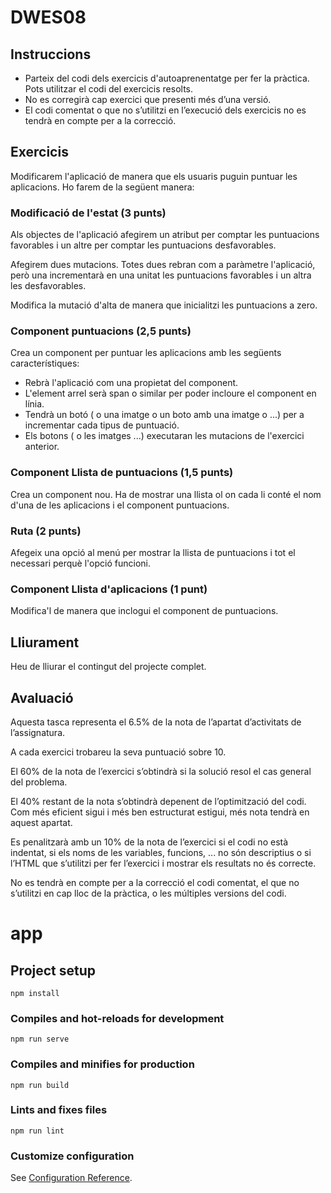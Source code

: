 # DWES08

## Instruccions
* Parteix del codi dels exercicis d'autoaprenentatge per fer la pràctica. Pots utilitzar el codi del exercicis resolts.
* No es corregirà cap exercici que presenti més d’una versió.
* El codi comentat o que no s’utilitzi en l’execució dels exercicis no es tendrà en compte per a la correcció.

## Exercicis

Modificarem l'aplicació de manera que els usuaris puguin puntuar les aplicacions. Ho farem de la següent manera:

### Modificació de l'estat (3 punts)

Als objectes de l'aplicació afegirem un atribut per comptar les puntuacions favorables i un altre per comptar les puntuacions desfavorables.

Afegirem dues mutacions. Totes dues rebran com a paràmetre l'aplicació, però una incrementarà en una unitat les puntuacions favorables i un altra les desfavorables.

Modifica la mutació d'alta de manera que inicialitzi les puntuacions a zero.

### Component puntuacions (2,5 punts)

Crea un component per puntuar les aplicacions amb les següents característiques:

* Rebrà l'aplicació com una propietat del component.
* L'element arrel serà span o similar per poder incloure el component en línia.
* Tendrà un botó ( o una imatge o un boto amb una imatge o ...) per a incrementar cada tipus de puntuació.
* Els botons ( o les imatges ...) executaran les mutacions de l'exercici anterior.

### Component Llista de puntuacions (1,5 punts)

Crea un component nou. Ha de mostrar una llista ol on cada li conté el nom d'una de les aplicacions i el component puntuacions.

### Ruta (2 punts)
Afegeix una opció al menú per mostrar la llista de puntuacions i tot el necessari perquè l'opció funcioni.

### Component Llista d'aplicacions (1 punt)

Modifica'l de manera que inclogui el component de puntuacions.

## Lliurament
Heu de lliurar el contingut del projecte complet.

## Avaluació
Aquesta tasca representa el 6.5% de la nota de l’apartat d’activitats de l’assignatura.

A cada exercici trobareu la seva puntuació sobre 10.

El 60% de la nota de l’exercici s’obtindrà si la solució resol el cas general del problema.

El 40% restant de la nota s’obtindrà depenent de l’optimització del codi. Com més eficient sigui i més ben estructurat estigui, més nota tendrà en aquest apartat.

Es penalitzarà amb un 10% de la nota de l’exercici si el codi no està indentat, si els noms de les variables, funcions, ... no són descriptius o si l’HTML que s’utilitzi per fer l’exercici i mostrar els resultats no és correcte.

No es tendrà en compte per a la correcció el codi comentat, el que no s’utilitzi en cap lloc de la pràctica, o les múltiples versions del codi.

# app

## Project setup
```
npm install
```

### Compiles and hot-reloads for development
```
npm run serve
```

### Compiles and minifies for production
```
npm run build
```

### Lints and fixes files
```
npm run lint
```

### Customize configuration
See [Configuration Reference](https://cli.vuejs.org/config/).

